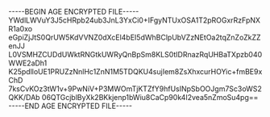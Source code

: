 -----BEGIN AGE ENCRYPTED FILE-----
YWdlLWVuY3J5cHRpb24ub3JnL3YxCi0+IFgyNTUxOSA1T2pROGxrRzFpNXR1a0xo
eGpiZjJtS0QrUW5KdVVNZ0dXcEl4bEI5dWhBClpUbVZzNEtOa2tqZnZoZkZZenJJ
L0VSMHZCUDdUWktRNGtkUWRyQnBpSm8KLS0tIDRnazRqUHBaTXpzb040WWE2aDh1
K25pdlloUE1PRUZzNnlHc1ZnN1M5TDQKU4sujIem8ZsXhxcurHOYic+fmBE9xChD
7ksCvKOz3tW1v+9PwNiV+P3MWOmTjKTZfY9hfUsINpSbOOJgm7Sc3oWS2QKK/DAb
06QTGcjblByXk2BKkjenp1bWiu8CaCp90k4I2vea5nZmoSu4pg==
-----END AGE ENCRYPTED FILE-----

